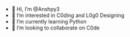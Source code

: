 - 👋 Hi, I’m @Anshpy3
- 👀 I’m interested in C0ding and L0g0 Designing
- 🌱 I’m currently learning Python
- 💞️ I’m looking to collaborate on C0de
      

<!---
Anshpy3/Anshpy3 is a ✨ special ✨ repository because its `README.md` (this file) appears on your GitHub profile.
You can click the Preview link to take a look at your changes.
--->

